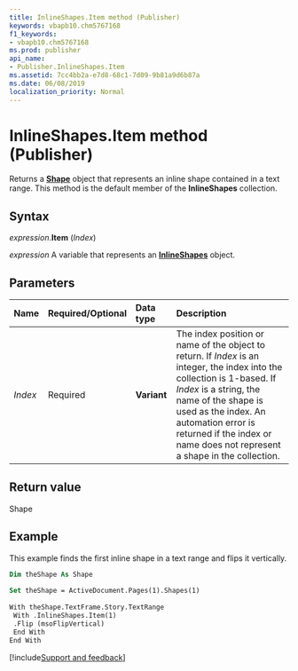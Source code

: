 ```yaml
---
title: InlineShapes.Item method (Publisher)
keywords: vbapb10.chm5767168
f1_keywords:
- vbapb10.chm5767168
ms.prod: publisher
api_name:
- Publisher.InlineShapes.Item
ms.assetid: 7cc4bb2a-e7d8-68c1-7d09-9b81a9d6b87a
ms.date: 06/08/2019
localization_priority: Normal
---
```



# InlineShapes.Item method (Publisher)

Returns a **[Shape](Publisher.Shape.md)** object that represents an inline shape contained in a text range. This method is the default member of the **InlineShapes** collection.


## Syntax

_expression_.**Item** (_Index_)

_expression_ A variable that represents an **[InlineShapes](Publisher.InlineShapes.md)** object.


## Parameters

|Name|Required/Optional|Data type|Description|
|:-----|:-----|:-----|:-----|
|_Index_|Required| **Variant**|The index position or name of the object to return. If _Index_ is an integer, the index into the collection is 1-based. If _Index_ is a string, the name of the shape is used as the index. An automation error is returned if the index or name does not represent a shape in the collection.|

## Return value

Shape


## Example

This example finds the first inline shape in a text range and flips it vertically.

```vb
Dim theShape As Shape 
 
Set theShape = ActiveDocument.Pages(1).Shapes(1) 
 
With theShape.TextFrame.Story.TextRange 
 With .InlineShapes.Item(1) 
 .Flip (msoFlipVertical) 
 End With 
End With
```

[!include[Support and feedback](~/includes/feedback-boilerplate.md)]